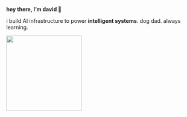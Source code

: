 **hey there, I’m david 👋**

i build AI infrastructure to power **intelligent systems**. dog dad. always learning.

<a href="https://github.com/anuraghazra/github-readme-stats">
  <img height=200 align="center" src="https://github-readme-stats-alpha-one-94.vercel.app/api?username=dwallace0723&theme=transparent&show_icons=true&hide_border=false&rank_icon=percentile&hide_title=true&show=reviews,prs_merged,prs_merged_percentage&hide=issues" />
</a>
<!-- <a href="https://github.com/anuraghazra/convoychat">
  <img height=200 align="center" src="https://github-readme-stats-alpha-one-94.vercel.app/api/top-langs/?username=dwallace0723&theme=transparent&layout=compact&card_width=320&lang_count=8" />
</a> -->
